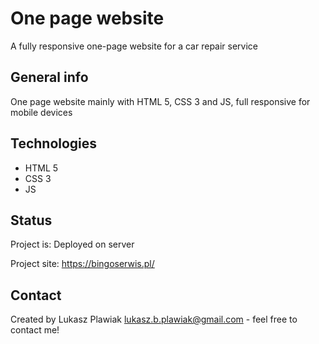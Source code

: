 # One page website
A fully responsive one-page website for a car repair service

## General info
One page website mainly with HTML 5, CSS 3 and JS, full responsive for mobile devices

## Technologies
* HTML 5
* CSS 3
* JS

## Status
Project is: Deployed on server

Project site: https://bingoserwis.pl/

## Contact
Created by Lukasz Plawiak lukasz.b.plawiak@gmail.com - feel free to contact me!
